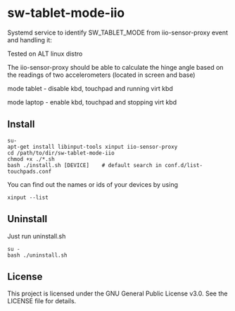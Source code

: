 # sw-tablet-mode-iio
Systemd service to identify SW_TABLET_MODE from iio-sensor-proxy event and handling it:

Tested on ALT linux distro

The iio-sensor-proxy should be able to calculate the hinge angle based on the
readings of two accelerometers (located in screen and base)

mode tablet - disable kbd, touchpad and running virt kbd

mode laptop - enable kbd, touchpad and stopping virt kbd

## Install

```
su-
apt-get install libinput-tools xinput iio-sensor-proxy
cd /path/to/dir/sw-tablet-mode-iio
chmod +x ./*.sh
bash ./install.sh [DEVICE]    # default search in conf.d/list-touchpads.conf
```

You can find out the names or ids of your devices by using

```
xinput --list
```

## Uninstall 
Just run uninstall.sh

```
su -
bash ./uninstall.sh
```

## License
This project is licensed under the GNU General Public License v3.0. See the LICENSE file for details.
